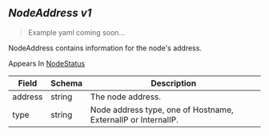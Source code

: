 ## *NodeAddress v1*

> Example yaml coming soon...



NodeAddress contains information for the node's address.

<aside class="notice">
Appears In  <a href="#nodestatus-v1">NodeStatus</a> </aside>

Field        | Schema     | Description
------------ | ---------- | -----------
address | string | The node address.
type | string | Node address type, one of Hostname, ExternalIP or InternalIP.

